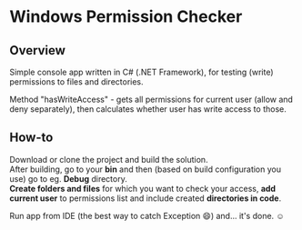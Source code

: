 # Windows Permission Checker

## Overview

Simple console app written in C# (.NET Framework), for testing (write) permissions to files and directories.  

Method "hasWriteAccess" - gets all permissions for current user (allow and deny separately), then calculates whether user has write access to those.  

## How-to

Download or clone the project and build the solution.  
After building, go to your **bin** and then (based on build configuration you use) go to eg. **Debug** directory.  
**Create folders and files** for which you want to check your access, **add current user** to permissions list and include created **directories in code**.  

Run app from IDE (the best way to catch Exception 😄) and...
it's done. ☺️
